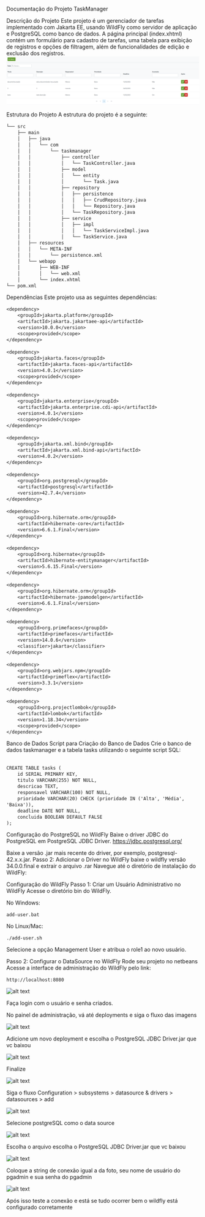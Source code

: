 Documentação do Projeto TaskManager

Descrição do Projeto
Este projeto é um gerenciador de tarefas implementado com Jakarta EE, usando WildFly como servidor de aplicação e PostgreSQL como banco de dados. A página principal (index.xhtml) contém um formulário para cadastro de tarefas, uma tabela para exibição de registros e opções de filtragem, além de funcionalidades de edição e exclusão dos registros.
![alt text](image.png)

Estrutura do Projeto
A estrutura do projeto é a seguinte:

```
└── src
    ├── main
    │   ├── java
    │   │   └── com
    │   │       └── taskmanager
    │   │           ├── controller
    │   │           │   └── TaskController.java
    │   │           ├── model
    │   │           │   └── entity
    │   │           │       └── Task.java
    │   │           ├── repository
    │   │           │   ├── persistence
    │   │           │   │   ├── CrudRepository.java
    │   │           │   │   └── Repository.java
    │   │           │   └── TaskRepository.java
    │   │           ├── service
    │   │           │   ├── impl
    │   │           │   │   └── TaskServiceImpl.java
    │   │           │   └── TaskService.java
    │   ├── resources
    │   │   └── META-INF
    │   │       └── persistence.xml
    │   └── webapp
    │       ├── WEB-INF
    │       │   └── web.xml
    │       └── index.xhtml
└── pom.xml
```
Dependências
Este projeto usa as seguintes dependências:

```
<dependency>
    <groupId>jakarta.platform</groupId>
    <artifactId>jakarta.jakartaee-api</artifactId>
    <version>10.0.0</version>
    <scope>provided</scope>
</dependency>

<dependency>
    <groupId>jakarta.faces</groupId>
    <artifactId>jakarta.faces-api</artifactId>
    <version>4.0.1</version>
    <scope>provided</scope>
</dependency>

<dependency>
    <groupId>jakarta.enterprise</groupId>
    <artifactId>jakarta.enterprise.cdi-api</artifactId>
    <version>4.0.1</version>
    <scope>provided</scope>
</dependency>

<dependency>
    <groupId>jakarta.xml.bind</groupId>
    <artifactId>jakarta.xml.bind-api</artifactId>
    <version>4.0.2</version>
</dependency>

<dependency>
    <groupId>org.postgresql</groupId>
    <artifactId>postgresql</artifactId>
    <version>42.7.4</version>
</dependency>

<dependency>
    <groupId>org.hibernate.orm</groupId>
    <artifactId>hibernate-core</artifactId>
    <version>6.6.1.Final</version>
</dependency>

<dependency>
    <groupId>org.hibernate</groupId>
    <artifactId>hibernate-entitymanager</artifactId>
    <version>5.6.15.Final</version>
</dependency>

<dependency>
    <groupId>org.hibernate.orm</groupId>
    <artifactId>hibernate-jpamodelgen</artifactId>
    <version>6.6.1.Final</version>
</dependency>

<dependency>
    <groupId>org.primefaces</groupId>
    <artifactId>primefaces</artifactId>
    <version>14.0.6</version>
    <classifier>jakarta</classifier>
</dependency>

<dependency>
    <groupId>org.webjars.npm</groupId>
    <artifactId>primeflex</artifactId>
    <version>3.3.1</version>
</dependency>

<dependency>
    <groupId>org.projectlombok</groupId>
    <artifactId>lombok</artifactId>
    <version>1.18.34</version>
    <scope>provided</scope>
</dependency>
```

Banco de Dados
Script para Criação do Banco de Dados
Crie o banco de dados taskmanager e a tabela tasks utilizando o seguinte script SQL:


```

CREATE TABLE tasks (
    id SERIAL PRIMARY KEY,
    titulo VARCHAR(255) NOT NULL,
    descricao TEXT,
    responsavel VARCHAR(100) NOT NULL,
    prioridade VARCHAR(20) CHECK (prioridade IN ('Alta', 'Média', 'Baixa')),
    deadline DATE NOT NULL,
    concluida BOOLEAN DEFAULT FALSE
);
```

Configuração do PostgreSQL no WildFly
Baixe o driver JDBC do PostgreSQL em PostgreSQL JDBC Driver.
https://jdbc.postgresql.org/

Baixe a versão .jar mais recente do driver, por exemplo, postgresql-42.x.x.jar.
Passo 2: Adicionar o Driver no WildFly
baixe o wildfly versão 34.0.0.final e extrair o arquivo .rar
Navegue até o diretório de instalação do WildFly:



Configuração do WildFly
Passo 1: Criar um Usuário Administrativo no WildFly
Acesse o diretório bin do WildFly.


No Windows:

```
add-user.bat
```
No Linux/Mac:

```
./add-user.sh
```

Selecione a opção Management User e atribua o role1 ao novo usuário.

Passo 2: Configurar o DataSource no WildFly
Rode seu projeto no netbeans
Acesse a interface de administração do WildFly pelo link:

```
http://localhost:8080
```

![alt text](<Imagem do WhatsApp de 2025-02-15 à(s) 20.47.06_0c264d66.jpg>)


Faça login com o usuário e senha criados.


No painel de administração, vá até deployments e siga o fluxo das imagens

![alt text](<Imagem do WhatsApp de 2025-02-15 à(s) 20.47.19_5edbccca.jpg>)

Adicione um novo deployment e escolha o PostgreSQL JDBC Driver.jar que vc baixou

![alt text](<Imagem do WhatsApp de 2025-02-15 à(s) 20.47.40_95ec81cd.jpg>)

Finalize

![alt text](<Imagem do WhatsApp de 2025-02-15 à(s) 20.48.25_cdd7bce0.jpg>)

Siga o fluxo Configuration > subsystems > datasource & drivers >  datasources > add 

![alt text](<Imagem do WhatsApp de 2025-02-15 à(s) 20.49.05_dc20e4da.jpg>)

Selecione postgreSQL como o data source

![alt text](<Imagem do WhatsApp de 2025-02-15 à(s) 20.49.19_0519d618.jpg>)

Escolha o arquivo escolha o PostgreSQL JDBC Driver.jar que vc baixou

![alt text](<Imagem do WhatsApp de 2025-02-15 à(s) 20.51.19_7ee683c4.jpg>)

Coloque a string de conexão igual a da foto, seu nome de usuário do pgadmin e sua senha do pgadmin

![alt text](<Imagem do WhatsApp de 2025-02-15 à(s) 20.51.49_9fc17904.jpg>)


Após isso teste a conexão e está se tudo ocorrer bem o wildfly está configurado corretamente




